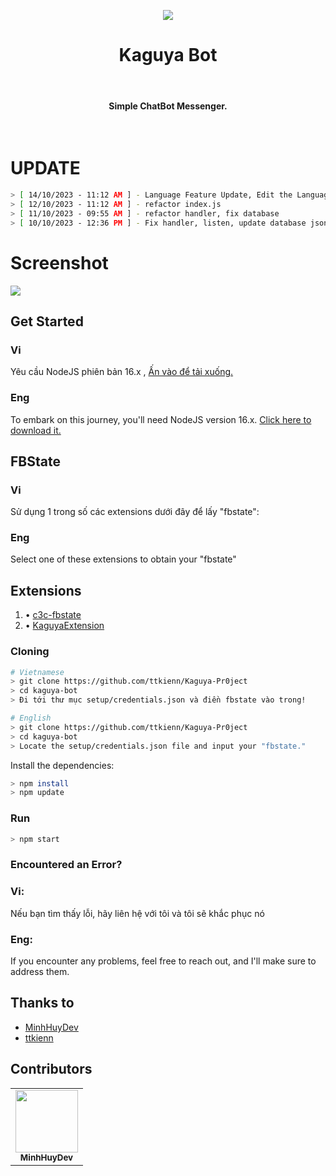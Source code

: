 <p align="center">
<img src="https://i.imgur.com/BUbiCd2.png"/>
</p>
<h1 align="center">Kaguya Bot</h1>

<br><h4 align="center">Simple ChatBot Messenger.</h4><br/>
# UPDATE 
```sh
> [ 14/10/2023 - 11:12 AM ] - Language Feature Update, Edit the Language in config.js, and Add Languages in the languages Folder
> [ 12/10/2023 - 11:12 AM ] - refactor index.js
> [ 11/10/2023 - 09:55 AM ] - refactor handler, fix database
> [ 10/10/2023 - 12:36 PM ] - Fix handler, listen, update database json, refactor
```
# Screenshot
<img src="https://github.com/ttkienn/Kaguya-Pr0ject/assets/87187870/18f46f52-c419-44e1-a101-c53c220df653">

## Get Started
### Vi
Yêu cầu NodeJS phiên bản 16.x , [Ấn vào để tải xuống.](https://nodejs.org/en/download/current/)
### Eng
To embark on this journey, you'll need NodeJS version 16.x. [Click here to download it.](https://nodejs.org/en/download/current/)

## FBState
### Vi
Sử dụng 1 trong số các extensions dưới đây để lấy "fbstate":
### Eng
Select one of these extensions to obtain your "fbstate"
## Extensions
1. • [c3c-fbstate](https://github.com/c3cbot/c3c-fbstate)
2. • [KaguyaExtension](https://github.com/ttkienn/KaguyaExtension)
### Cloning
```sh
# Vietnamese
> git clone https://github.com/ttkienn/Kaguya-Pr0ject
> cd kaguya-bot
> Đi tới thư mục setup/credentials.json và điền fbstate vào trong!

# English
> git clone https://github.com/ttkienn/Kaguya-Pr0ject
> cd kaguya-bot
> Locate the setup/credentials.json file and input your "fbstate."
```
Install the dependencies:
```sh
> npm install
> npm update
```

### Run
```sh
> npm start
```

### Encountered an Error?
### Vi:
Nếu bạn tìm thấy lỗi, hãy liên hệ với tôi và tôi sẽ khắc phục nó
### Eng:
If you encounter any problems, feel free to reach out, and I'll make sure to address them.

## Thanks to
- [MinhHuyDev](https://github.com/MinhHuyDev)
- [ttkienn](https://github.com/ttkienn)

## Contributors
<table>
  <tr>
<td align="center"><a href="https://github.com/MinhHuyDev" target="_blank"><img src="https://avatars.githubusercontent.com/u/96736064?v=4" width="100px;" alt=""/></a><br />
<sub><b>MinhHuyDev</b></sub><br /></td>
  </tr>
</table>
